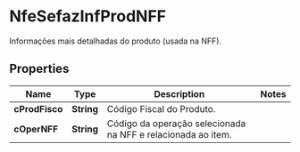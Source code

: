 

# NfeSefazInfProdNFF

Informações mais detalhadas do produto (usada na NFF).

## Properties

| Name | Type | Description | Notes |
|------------ | ------------- | ------------- | -------------|
|**cProdFisco** | **String** | Código Fiscal do Produto. |  |
|**cOperNFF** | **String** | Código da operação selecionada na NFF e relacionada ao item. |  |



